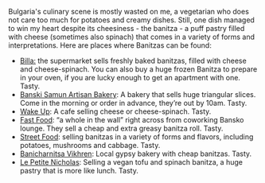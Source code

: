 Bulgaria's culinary scene is mostly wasted on me, a vegetarian who does not care too much for potatoes and creamy dishes. Still, one dish managed to win my heart despite its cheesiness - the banitza - a puff pastry filled with cheese (sometimes also spinach) that comes in a variety of forms and interpretations. Here are places where Banitzas can be found:

- [Billa:](https://goo.gl/maps/XjTKNTNqesaaLGAM6) the supermarket sells freshly baked banitzas, filled with cheese and cheese-spinach. You can also buy a huge frozen Banitza to prepare in your oven, if you are lucky enough to get an apartment with one. Tasty.
- [Banski Samun Artisan Bakery](https://goo.gl/maps/cQ1jsi2N2iSGT4mk9): A bakery that sells huge triangular slices. Come in the morning or order in advance, they’re out by 10am. Tasty.
- [Wake Up](https://goo.gl/maps/AXrEPoKpKTYsRhKA7): A cafe selling cheese or cheese-spinach. Tasty.
- [Fast Food](https://goo.gl/maps/L3nKAnBpmSwG54c47):  “a whole in the wall” right across from coworking Bansko lounge. They sell a cheap and extra greasy banitza roll. Tasty.
- [Street Food](https://goo.gl/maps/R11kv8g6jkVJnjTW6): selling banitzas in a variety of forms and flavors, including potatoes, mushrooms and cabbage. Tasty.
- [Banicharnitsa Vikhren](https://goo.gl/maps/i4D32bvsHBUhp2uy7): Local gypsy bakery with cheap banitzas. Tasty.
- [Le Petite Nicholas](https://goo.gl/maps/QVuetry53Hy97iTT9): Selling a vegan tofu and spinach banitza, a huge pastry that is more like lunch. Tasty.